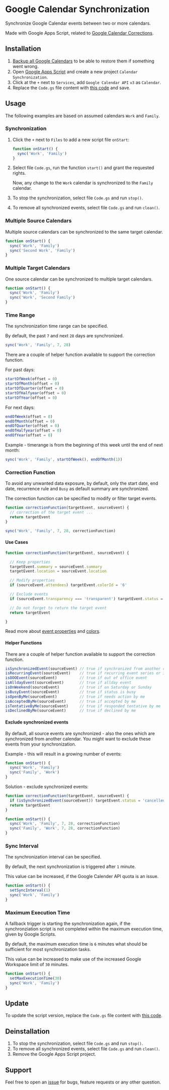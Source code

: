 # Google Calendar Synchronization

Synchronize Google Calendar events between two or more calendars.

Made with Google Apps Script, related to [Google Calendar Corrections](https://github.com/scriptPilot/google-calendar-correction).

## Installation

1. [Backup all Google Calendars](https://calendar.google.com/calendar/u/0/r/settings/export) to be able to restore them if something went wrong.
2. Open [Google Apps Script](https://script.google.com/) and create a new project `Calendar Synchronization`.
3. Click at the `+` next to `Services`, add `Google Calendar API` `v3` as `Calendar`.
4. Replace the `Code.gs` file content with [this code](dist/Code.gs) and save.

## Usage

The following examples are based on assumed calendars `Work` and `Family`.

### Synchronization

1. Click the `+` next to `Files` to add a new script file `onStart`:

    ```js
    function onStart() {
      sync('Work', 'Family')
    }
    ```

2. Select file `Code.gs`, run the function `start()` and grant the requested rights.

   Now, any change to the `Work` calendar is synchronized to the `Family` calendar.

3. To stop the synchronization, select file `Code.gs` and run `stop()`.

4. To remove all synchronized events, select file `Code.gs` and run `clean()`.

### Multiple Source Calendars

Multiple source calendars can be synchronized to the same target calendar.

```js
function onStart() {
  sync('Work', 'Family')
  sync('Second Work', 'Family')
}
```

### Multiple Target Calendars

One source calendar can be synchronized to multiple target calendars.

```js
function onStart() {
  sync('Work', 'Family')
  sync('Work', 'Second Family')
}
```

### Time Range

The synchronization time range can be specified.

By default, the past `7` and next `28` days are synchronized.

```js
sync('Work', 'Family', 7, 28)
```

There are a couple of helper function available to support the correction function.

For past days:

```js
startOfWeek(offset = 0)       
startOfMonth(offset = 0)
startOfQuarter(offset = 0)
startOfHalfyear(offset = 0)
startOfYear(offset = 0)
```

For next days:

```js
endOfWeek(offset = 0)         
endOfMonth(offset = 0)
endOfQuarter(offset = 0)
endOfHalfyear(offset = 0)
endOfYear(offset = 0)
```

Example - timerange is from the beginning of this week until the end of next month:

```js
sync('Work', 'Family', startOfWeek(), endOfMonth(1))
```

### Correction Function

To avoid any unwanted data exposure, by default, only the start date, end date, recurrence rule and `Busy` as default summary are synchronized.

The correction function can be specified to modify or filter target events.

```js
function correctionFunction(targetEvent, sourceEvent) {
  // correction of the target event ...
  return targetEvent
}

sync('Work', 'Family', 7, 28, correctionFunction)
```

#### Use Cases

```js
function correctionFunction(targetEvent, sourceEvent) {

  // Keep properties
  targetEvent.summary = sourceEvent.summary
  targetEvent.location = sourceEvent.location

  // Modify properties
  if (sourceEvent.attendees) targetEvent.colorId = '6'

  // Exclude events
  if (sourceEvent.transparency === 'transparent') targetEvent.status = 'cancelled'

  // Do not forget to return the target event
  return targetEvent

}
```

Read more about [event properties](https://developers.google.com/calendar/api/v3/reference/events) and [colors](https://storage.googleapis.com/support-forums-api/attachment/message-114058730-1008415079352027267.jpg).

#### Helper Functions

There are a couple of helper function available to support the correction function.

```js
isSynchronizedEvent(sourceEvent) // true if synchronized from another calendar
isRecurringEvent(sourceEvent)    // true if recurring event series or instance
isOOOEvent(sourceEvent)          // true if out of office event
isAlldayEvent(sourceEvent)       // true if allday event
isOnWeekend(sourceEvent)         // true if on Saturday or Sunday
isBusyEvent(sourceEvent)         // true if status is busy
isOpenByMe(sourceEvent)          // true if needs action by me
isAcceptedByMe(sourceEvent)      // true if accepted by me
isTentativeByMe(sourceEvent)     // true if responded tentative by me
isDeclinedByMe(sourceEvent)      // true if declined by me
```

#### Exclude synchronized events

By default, all source events are synchronized - also the ones which are synchronized from another calendar. You might want to exclude these events from your synchronization.

Example - this will result in a growing number of events:

```js
function onStart() {
  sync('Work', 'Family')
  sync('Family', 'Work')
}
```

Solution - exclude synchronized events:

```js
function correctionFunction(targetEvent, sourceEvent) {
  if (isSynchronizedEvent(sourceEvent)) targetEvent.status = 'cancelled'
  return targetEvent
}

function onStart() {
  sync('Work', 'Family', 7, 28, correctionFunction)
  sync('Family', 'Work', 7, 28, correctionFunction)
}
```

### Sync Interval

The synchronization interval can be specified.

By default, the next synchronization is triggered after `1` minute.

This value can be increased, if the Google Calender API quota is an issue.

```js
function onStart() {
  setSyncInterval(1)
  sync('Work', 'Family')
} 
```

### Maximum Execution Time

A fallback trigger is starting the synchronization again, if the synchronziation script is not completed within the maximum execution time, given by Google Scripts.

By default, the maximum execution time is `6` minutes what should be sufficient for most synchronization tasks.

This value can be increased to make use of the increased Google Workspace limit of `30` minutes.

```js
function onStart() {
  setMaxExecutionTime(30)
  sync('Work', 'Family')
} 
```

## Update

To update the script version, replace the `Code.gs` file content with [this code](dist/Code.gs).

## Deinstallation

1. To stop the synchronization, select file `Code.gs` and run `stop()`.
2. To remove all synchronized events, select file `Code.gs` and run `clean()`.
3. Remove the Google Apps Script project.

## Support

Feel free to open an [issue](https://github.com/scriptPilot/google-calendar-synchronization/issues) for bugs, feature requests or any other question.
